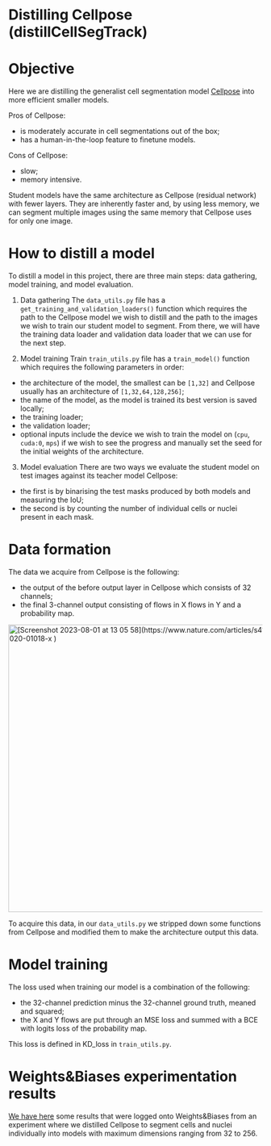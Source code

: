 # Distilling Cellpose (distillCellSegTrack)

# Objective

Here we are distilling the generalist cell segmentation model [Cellpose](https://github.com/MouseLand/cellpose) into more efficient smaller models.

Pros of Cellpose:
- is moderately accurate in cell segmentations out of the box;
- has a human-in-the-loop feature to finetune models.

Cons of Cellpose:
- slow;
- memory intensive.

Student models have the same architecture as Cellpose (residual network) with fewer layers.
They are inherently faster and, by using less memory, we can segment multiple images using the same memory that Cellpose uses for only one image.

# How to distill a model

To distill a model in this project, there are three main steps: data gathering, model training, and model evaluation.

1. Data gathering
The `data_utils.py` file has a `get_training_and_validation_loaders()` function which requires the path to the Cellpose model we wish to distill and the path to the images we wish to train our student model to segment. From there, we will have the training data loader and validation data loader that we can use for the next step.

2. Model training
Train `train_utils.py` file has a `train_model()` function which requires the following parameters in order:
- the architecture of the model, the smallest can be `[1,32]` and Cellpose usually has an architecture of `[1,32,64,128,256]`;
- the name of the model, as the model is trained its best version is saved locally;
- the training loader;
- the validation loader;
- optional inputs include the device we wish to train the model on (`cpu`, `cuda:0`, `mps`) if we wish to see the progress and manually set the seed for the initial weights of the architecture.

3. Model evaluation
There are two ways we evaluate the student model on test images against its teacher model Cellpose:
- the first is by binarising the test masks produced by both models and measuring the IoU;
- the second is by counting the number of individual cells or nuclei present in each mask.

# Data formation
The data we acquire from Cellpose is the following:
- the output of the before output layer in Cellpose which consists of 32 channels;
- the final 3-channel output consisting of flows in X flows in Y and a probability map.

<img width="570" alt="[Screenshot 2023-08-01 at 13 05 58](https://www.nature.com/articles/s41592-020-01018-x
)" src="https://github.com/rzuberi/distillCellSegTrack/assets/56508673/de2b2b22-1432-46f9-916f-c7ab3d7e7e58">

To acquire this data, in our `data_utils.py` we stripped down some functions from Cellpose and modified them to make the architecture output this data.

# Model training
The loss used when training our model is a combination of the following:
- the 32-channel prediction minus the 32-channel ground truth, meaned and squared;
- the X and Y flows are put through an MSE loss and summed with a BCE with logits loss of the probability map.

This loss is defined in KD_loss in `train_utils.py`.

# Weights&Biases experimentation results
[We have here](https://wandb.ai/rzuberi/Cellpose%20Cell%20Segmentation%20Distillation/workspace?workspace=user-rehanzuberi) some results that were logged onto Weights&Biases from an experiment where we distilled Cellpose to segment cells and nuclei individually into models with maximum dimensions ranging from 32 to 256.

